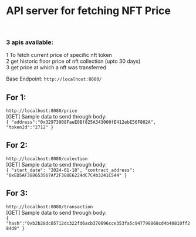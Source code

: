 # API server for fetching NFT Price

<br/>

### 3 apis available:
1 To fetch current price of specific nft token <br/>
2 get historic floor price of nft collection (upto 30 days) <br/>
3 get price at which a nft was transferred <br/>

Base Endpoint: `http://localhost:8080/`

## For 1:
`http://localhost:8080/price` <br/>
[GET] Sample data to send through body:<br/>
`
{
  "address":"0x32973908FaeE0Bf825A343000fE412ebE56F802A",
  "tokenId":"2712"
}
`
<br/>
## For 2:
`http://localhost:8080/colection` <br/>
[GET] Sample data to send through body:<br/>
`
{
  "start_date": "2024-01-18",
  "contract_address": "0xED5AF388653567Af2F388E6224dC7C4b3241C544"
}
`
<br/>
## For 3:
`http://localhost:8080/transaction` <br/>
[GET] Sample data to send through body:<br/>
`
{ 
  "hash":"0xb2b28dc85712dc322fd6acb370696cce353fa5c947798868cd4b40810ff284d9"
}
`
